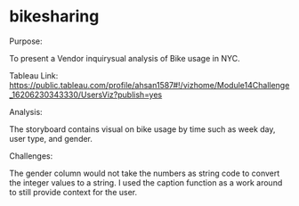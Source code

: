 # bikesharing

Purpose:

To present a Vendor inquirysual analysis of Bike usage in NYC. 

Tableau Link: https://public.tableau.com/profile/ahsan1587#!/vizhome/Module14Challenge_16206230343330/UsersViz?publish=yes

Analysis:

The storyboard contains visual on bike usage by time such as week day, user type, and gender. 

Challenges:

The gender column would not take the numbers as string code to convert the integer values to a string. I used the caption function as a work around to still provide context for the user.

